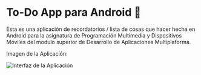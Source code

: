 # To-Do App para Android 📱

Esta es una aplicación de recordatorios / lista de cosas que hacer hecha en Android para la asignatura de Programación Multimedia y Dispositivos Móviles del modulo superior de Desarrollo de Aplicaciones Multiplaforma. 

Imagen de la Aplicación:

![Interfaz de la Aplicación](https://i.imgur.com/aqQ4dBA.png)
